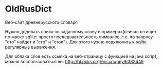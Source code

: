 # OldRusDict
Веб-сайт древнерусского словаря

Нужно доделать поиск по заданному слову в примерах(сейчас он ищет по маске sqlite: просто последовательность символов, т.е. по запросу "сто" найдет и "сто" и "стол"). Для этого нужно подключить к sqlite регулярные выражения.

Для облака слов есть ссылка на веб-страницу с функцией на java script, можно воспользоваться ей:
http://bl.ocks.org/ericcoopey/6382449

